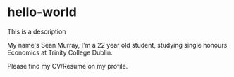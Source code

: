 # hello-world
This is a description

My name's Sean Murray, I'm a 22 year old student, studying single honours Economics at Trinity College Dublin.

Please find my CV/Resume on my profile.
